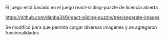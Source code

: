 El juego está basado en el juego react-sliding-puzzle de licencia abierta

https://github.com/danba340/react-sliding-puzzle/tree/seperate-images

Se modificó para que permita cargar diversas imagenes y se agregaron funcionalidades
